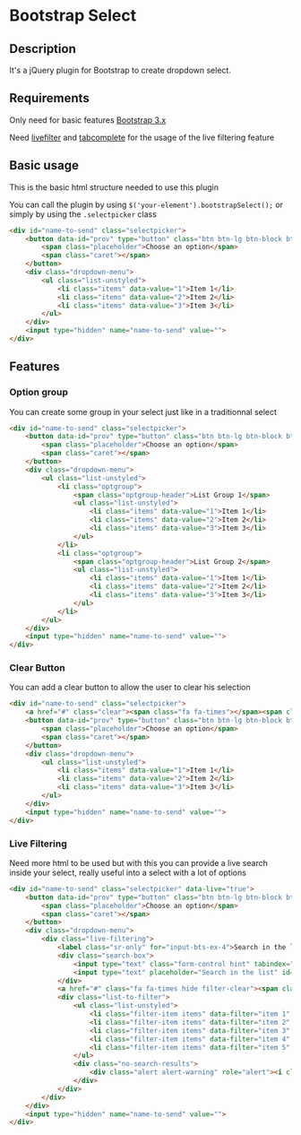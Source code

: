 # Bootstrap Select
## Description
It's a jQuery plugin for Bootstrap to create dropdown select.

## Requirements
Only need for basic features [Bootstrap 3.x](http://getbootstrap.com/)

Need [livefilter](https://github.com/Xarksass/livefilter) and [tabcomplete](https://github.com/erming/tabcomplete) for the usage of the live filtering feature

## Basic usage
This is the basic html structure needed to use this plugin

You can call the plugin by using `$('your-element').bootstrapSelect();` or simply by using the `.selectpicker` class

```html
<div id="name-to-send" class="selectpicker">
    <button data-id="prov" type="button" class="btn btn-lg btn-block btn-default dropdown-toggle">
        <span class="placeholder">Choose an option</span>
        <span class="caret"></span>
    </button>
    <div class="dropdown-menu">
        <ul class="list-unstyled">
            <li class="items" data-value="1">Item 1</li>
            <li class="items" data-value="2">Item 2</li>
            <li class="items" data-value="3">Item 3</li>
        </ul>
    </div>
    <input type="hidden" name="name-to-send" value="">
</div>
```

## Features
### Option group
You can create some group in your select just like in a traditionnal select

```html
<div id="name-to-send" class="selectpicker">
    <button data-id="prov" type="button" class="btn btn-lg btn-block btn-default dropdown-toggle">
        <span class="placeholder">Choose an option</span>
        <span class="caret"></span>
    </button>
    <div class="dropdown-menu">
        <ul class="list-unstyled">
            <li class="optgroup">
                <span class="optgroup-header">List Group 1</span>
                <ul class="list-unstyled">
                    <li class="items" data-value="1">Item 1</li>
                    <li class="items" data-value="2">Item 2</li>
                    <li class="items" data-value="3">Item 3</li>
                </ul>
            </li>
            <li class="optgroup">
                <span class="optgroup-header">List Group 2</span>
                <ul class="list-unstyled">
                    <li class="items" data-value="1">Item 1</li>
                    <li class="items" data-value="2">Item 2</li>
                    <li class="items" data-value="3">Item 3</li>
                </ul>
            </li>
        </ul>
    </div>
    <input type="hidden" name="name-to-send" value="">
</div>
```

### Clear Button
You can add a clear button to allow the user to clear his selection

```html
<div id="name-to-send" class="selectpicker">
    <a href="#" class="clear"><span class="fa fa-times"></span><span class="sr-only">Cancel the selection</span></a>
    <button data-id="prov" type="button" class="btn btn-lg btn-block btn-default dropdown-toggle">
        <span class="placeholder">Choose an option</span>
        <span class="caret"></span>
    </button>
    <div class="dropdown-menu">
        <ul class="list-unstyled">
            <li class="items" data-value="1">Item 1</li>
            <li class="items" data-value="2">Item 2</li>
            <li class="items" data-value="3">Item 3</li>
        </ul>
    </div>
    <input type="hidden" name="name-to-send" value="">
</div>
```

### Live Filtering
Need more html to be used but with this you can provide a live search inside your select, really useful into a select with a lot of options

```html
<div id="name-to-send" class="selectpicker" data-live="true">
    <button data-id="prov" type="button" class="btn btn-lg btn-block btn-default dropdown-toggle">
        <span class="placeholder">Choose an option</span>
        <span class="caret"></span>
    </button>
    <div class="dropdown-menu">
        <div class="live-filtering">
            <label class="sr-only" for="input-bts-ex-4">Search in the list</label>
            <div class="search-box">
                <input type="text" class="form-control hint" tabindex="-1" />
                <input type="text" placeholder="Search in the list" id="input-bts-ex-4" class="form-control live-search" tabindex="1" />
            </div>
            <a href="#" class="fa fa-times hide filter-clear"><span class="sr-only">Clear filter</span></a>
            <div class="list-to-filter">
                <ul class="list-unstyled">
                    <li class="filter-item items" data-filter="item 1" data-value="1">item 1</li>
                    <li class="filter-item items" data-filter="item 2" data-value="2">item 2</li>
                    <li class="filter-item items" data-filter="item 3" data-value="3">item 3</li>
                    <li class="filter-item items" data-filter="item 4" data-value="4">item 4</li>
                    <li class="filter-item items" data-filter="item 5" data-value="5">item 5</li>
                </ul>
                <div class="no-search-results">
                    <div class="alert alert-warning" role="alert"><i class="fa fa-warning margin-right-sm"></i>No entry for <strong>'<span></span>'</strong> was found.</div>
                </div>
            </div>
        </div>
    </div>
    <input type="hidden" name="name-to-send" value="">
</div>
```